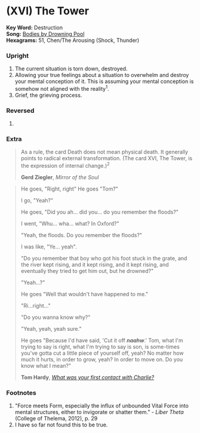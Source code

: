 # (XVI) The Tower 

**Key Word:** Destruction  
**Song:** [Bodies by Drowning Pool](https://www.youtube.com/watch?v=04F4xlWSFh0)  
**Hexagrams:** 51, Chen/The Arousing (Shock, Thunder)



### Upright

1) The current situation is torn down, destroyed.
2) Allowing your true feelings about a situation to overwhelm and destroy your mental conception of it. This is assuming your mental conception is somehow not aligned with the reality<sup>1</sup>.
3) Grief, the grieving process.



### Reversed

1) 



### Extra

>As a rule, the card Death does not mean physical death. It generally points to radical external transformation. (The card XVI, The Tower, is the expression of internal change.)<sup>2</sup>
>
>**Gerd Ziegler**, *Mirror of the Soul*

>He goes, "Right, right" He goes "Tom?"
>
>I go, "Yeah?"
>
>He goes, "Did you ah... did you... do you remember the floods?"
>
>I went, "Whu... wha... what? In Oxford?"
>
>"Yeah, the floods. Do you remember the floods?"
>
>I was like, "Ye... yeah".
>
>"Do you remember that boy who got his foot stuck in the grate, and the river kept rising, and it kept rising, and it kept rising, and eventually they tried to get him out, but he drowned?"
>
>"Yeah...?"
>
>He goes "Well that wouldn't have happened to me."
>
>"Ri...right..."
>
>"Do you wanna know why?"
>
>"Yeah, yeah, yeah sure."
>
>He goes "Because I'd have said, 'Cut it off ***naahw***.' Tom, what I'm trying to say is right, what I'm trying to say is son, is some-times you've gotta cut a little piece of yourself off, yeah? No matter how much it hurts, in order to grow, yeah? In order to move on. Do you know what I mean?"
>
>**Tom Hardy**, [*What was your first contact with Charlie?*](https://www.youtube.com/watch?v=RstefCPs3kU)



### Footnotes

1. "Force meets Form, especially the influx of unbounded Vital Force into mental structures, either to invigorate or shatter them." - *Liber Theta* (College of Thelema, 2012), p. 29
2. I have so far not found this to be true.